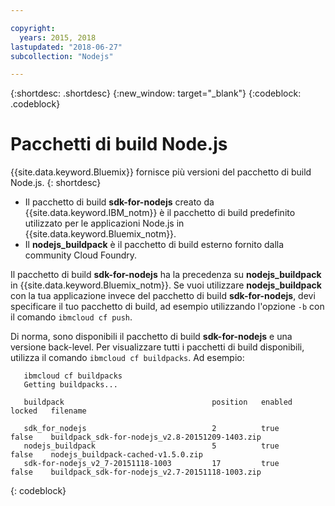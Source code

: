 ```yaml
---

copyright:
  years: 2015, 2018
lastupdated: "2018-06-27"
subcollection: "Nodejs"

---
```


{:shortdesc: .shortdesc}
{:new_window: target="_blank"}
{:codeblock: .codeblock}

# Pacchetti di build Node.js

{{site.data.keyword.Bluemix}} fornisce più versioni del pacchetto di build Node.js.
{: shortdesc}

* Il pacchetto di build **sdk-for-nodejs** creato da {{site.data.keyword.IBM_notm}} è il pacchetto di build predefinito utilizzato per le applicazioni Node.js in {{site.data.keyword.Bluemix_notm}}.
* Il **nodejs_buildpack** è il pacchetto di build esterno fornito dalla community Cloud Foundry.

Il pacchetto di build **sdk-for-nodejs** ha la precedenza su **nodejs_buildpack** in {{site.data.keyword.Bluemix_notm}}. Se vuoi
utilizzare **nodejs_buildpack** con la tua applicazione invece del pacchetto di build **sdk-for-nodejs**, devi
specificare il tuo pacchetto di build, ad esempio utilizzando l'opzione `-b` con il comando `ibmcloud cf push`.

Di norma, sono disponibili il pacchetto di build **sdk-for-nodejs** e una versione back-level.  Per visualizzare tutti i pacchetti di build disponibili, utilizza il comando `ibmcloud cf buildpacks`.  Ad esempio:

```
   ibmcloud cf buildpacks
   Getting buildpacks...

   buildpack                                 position   enabled   locked   filename   

   sdk_for_nodejs                            2          true      false    buildpack_sdk-for-nodejs_v2.8-20151209-1403.zip   
   nodejs_buildpack                          5          true      false    nodejs_buildpack-cached-v1.5.0.zip   
   sdk-for-nodejs_v2_7-20151118-1003         17         true      false    buildpack_sdk-for-nodejs_v2.7-20151118-1003.zip
```
{: codeblock}

